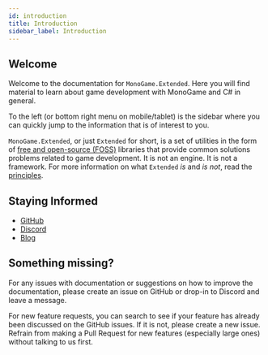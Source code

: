 ```yaml
---
id: introduction
title: Introduction
sidebar_label: Introduction
---
```


## Welcome

Welcome to the documentation for `MonoGame.Extended`. Here you will find material to learn about game development with MonoGame and C# in general.

To the left (or bottom right menu on mobile/tablet) is the sidebar where you can quickly jump to the information that is of interest to you.

`MonoGame.Extended`, or just `Extended` for short, is a set of utilities in the form of [free and open-source (FOSS)](https://en.wikipedia.org/wiki/Free_and_open-source_software) libraries that provide common solutions problems related to game development. It is not an engine. It is not a framework. For more information on what `Extended` *is* and *is not*, read the [principles](docs/about/principles).

## Staying Informed

- [GitHub](https://github.com/craftworkgames/MonoGame.Extended)
- [Discord](https://discord.gg/BVXNYUf)
- [Blog](/blog)

## Something missing?

For any issues with documentation or suggestions on how to improve the documentation, please create an issue on GitHub or drop-in to Discord and leave a message.

For new feature requests, you can search to see if your feature has already been discussed on the GitHub issues. If it is not, please create a new issue. Refrain from making a Pull Request for new features (especially large ones) without talking to us first.






